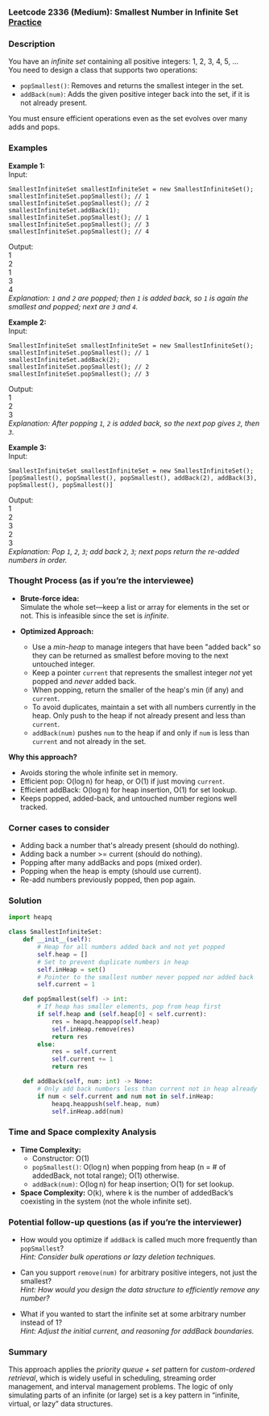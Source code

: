 ### Leetcode 2336 (Medium): Smallest Number in Infinite Set [Practice](https://leetcode.com/problems/smallest-number-in-infinite-set)

### Description  
You have an *infinite set* containing all positive integers: 1, 2, 3, 4, 5, ...  
You need to design a class that supports two operations:

- `popSmallest()`: Removes and returns the smallest integer in the set.
- `addBack(num)`: Adds the given positive integer back into the set, if it is not already present.

You must ensure efficient operations even as the set evolves over many adds and pops.

### Examples  

**Example 1:**  
Input:  
```
SmallestInfiniteSet smallestInfiniteSet = new SmallestInfiniteSet();
smallestInfiniteSet.popSmallest(); // 1
smallestInfiniteSet.popSmallest(); // 2
smallestInfiniteSet.addBack(1);
smallestInfiniteSet.popSmallest(); // 1
smallestInfiniteSet.popSmallest(); // 3
smallestInfiniteSet.popSmallest(); // 4
```
Output:  
1  
2  
1  
3  
4  
*Explanation: `1` and `2` are popped; then `1` is added back, so `1` is again the smallest and popped; next are `3` and `4`.*

**Example 2:**  
Input:  
```
SmallestInfiniteSet smallestInfiniteSet = new SmallestInfiniteSet();
smallestInfiniteSet.popSmallest(); // 1
smallestInfiniteSet.addBack(2);
smallestInfiniteSet.popSmallest(); // 2
smallestInfiniteSet.popSmallest(); // 3
```
Output:  
1  
2  
3  
*Explanation: After popping `1`, `2` is added back, so the next pop gives `2`, then `3`.*

**Example 3:**  
Input:  
```
SmallestInfiniteSet smallestInfiniteSet = new SmallestInfiniteSet();
[popSmallest(), popSmallest(), popSmallest(), addBack(2), addBack(3), popSmallest(), popSmallest()]
```
Output:  
1  
2  
3  
2  
3  
*Explanation: Pop `1`, `2`, `3`; add back `2`, `3`; next pops return the re-added numbers in order.*

### Thought Process (as if you’re the interviewee)  
- **Brute-force idea:**  
  Simulate the whole set—keep a list or array for elements in the set or not. This is infeasible since the set is *infinite*.

- **Optimized Approach:**
  - Use a *min-heap* to manage integers that have been "added back" so they can be returned as smallest before moving to the next untouched integer.
  - Keep a pointer `current` that represents the smallest integer *not* yet popped and *never* added back.  
  - When popping, return the smaller of the heap's min (if any) and `current`.
  - To avoid duplicates, maintain a set with all numbers currently in the heap. Only push to the heap if not already present and less than `current`.
  - `addBack(num)` pushes `num` to the heap if and only if `num` is less than `current` and not already in the set.

**Why this approach?**  
  - Avoids storing the whole infinite set in memory.
  - Efficient pop: O(log n) for heap, or O(1) if just moving `current`.
  - Efficient addBack: O(log n) for heap insertion, O(1) for set lookup.
  - Keeps popped, added-back, and untouched number regions well tracked.

### Corner cases to consider  
- Adding back a number that's already present (should do nothing).
- Adding back a number >= current (should do nothing).
- Popping after many addBacks and pops (mixed order).
- Popping when the heap is empty (should use current).
- Re-add numbers previously popped, then pop again.

### Solution

```python
import heapq

class SmallestInfiniteSet:
    def __init__(self):
        # Heap for all numbers added back and not yet popped
        self.heap = []
        # Set to prevent duplicate numbers in heap
        self.inHeap = set()
        # Pointer to the smallest number never popped nor added back
        self.current = 1

    def popSmallest(self) -> int:
        # If heap has smaller elements, pop from heap first
        if self.heap and (self.heap[0] < self.current):
            res = heapq.heappop(self.heap)
            self.inHeap.remove(res)
            return res
        else:
            res = self.current
            self.current += 1
            return res

    def addBack(self, num: int) -> None:
        # Only add back numbers less than current not in heap already
        if num < self.current and num not in self.inHeap:
            heapq.heappush(self.heap, num)
            self.inHeap.add(num)
```

### Time and Space complexity Analysis  

- **Time Complexity:**  
  - Constructor: O(1)
  - `popSmallest()`: O(log n) when popping from heap (n = # of addedBack, not total range); O(1) otherwise.
  - `addBack(num)`: O(log n) for heap insertion; O(1) for set lookup.
- **Space Complexity:** O(k), where k is the number of addedBack’s coexisting in the system (not the whole infinite set).

### Potential follow-up questions (as if you’re the interviewer)  

- How would you optimize if `addBack` is called much more frequently than `popSmallest`?  
  *Hint: Consider bulk operations or lazy deletion techniques.*

- Can you support `remove(num)` for arbitrary positive integers, not just the smallest?  
  *Hint: How would you design the data structure to efficiently remove any number?*

- What if you wanted to start the infinite set at some arbitrary number instead of 1?  
  *Hint: Adjust the initial current, and reasoning for addBack boundaries.*

### Summary
This approach applies the *priority queue + set* pattern for *custom-ordered retrieval*, which is widely useful in scheduling, streaming order management, and interval management problems. The logic of only simulating parts of an infinite (or large) set is a key pattern in “infinite, virtual, or lazy” data structures.